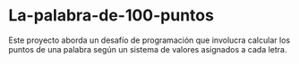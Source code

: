 # La-palabra-de-100-puntos
Este proyecto aborda un desafío de programación que involucra calcular los puntos de una palabra según un sistema de valores asignados a cada letra.
